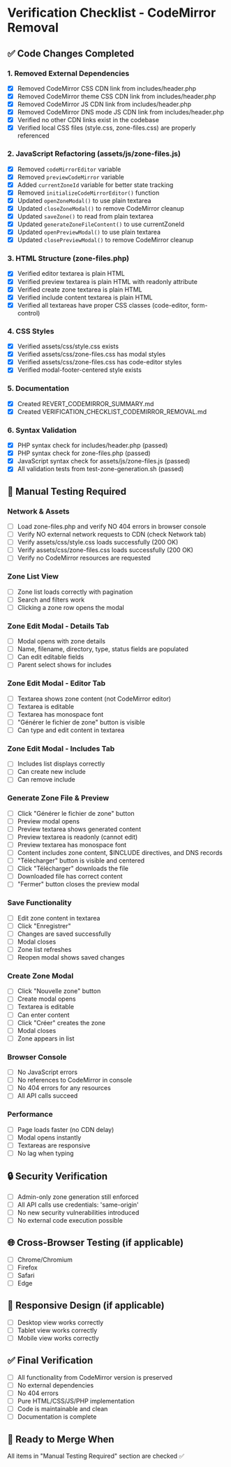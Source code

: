 # Verification Checklist - CodeMirror Removal

## ✅ Code Changes Completed

### 1. Removed External Dependencies
- [x] Removed CodeMirror CSS CDN link from includes/header.php
- [x] Removed CodeMirror theme CSS CDN link from includes/header.php
- [x] Removed CodeMirror JS CDN link from includes/header.php
- [x] Removed CodeMirror DNS mode JS CDN link from includes/header.php
- [x] Verified no other CDN links exist in the codebase
- [x] Verified local CSS files (style.css, zone-files.css) are properly referenced

### 2. JavaScript Refactoring (assets/js/zone-files.js)
- [x] Removed `codeMirrorEditor` variable
- [x] Removed `previewCodeMirror` variable
- [x] Added `currentZoneId` variable for better state tracking
- [x] Removed `initializeCodeMirrorEditor()` function
- [x] Updated `openZoneModal()` to use plain textarea
- [x] Updated `closeZoneModal()` to remove CodeMirror cleanup
- [x] Updated `saveZone()` to read from plain textarea
- [x] Updated `generateZoneFileContent()` to use currentZoneId
- [x] Updated `openPreviewModal()` to use plain textarea
- [x] Updated `closePreviewModal()` to remove CodeMirror cleanup

### 3. HTML Structure (zone-files.php)
- [x] Verified editor textarea is plain HTML
- [x] Verified preview textarea is plain HTML with readonly attribute
- [x] Verified create zone textarea is plain HTML
- [x] Verified include content textarea is plain HTML
- [x] Verified all textareas have proper CSS classes (code-editor, form-control)

### 4. CSS Styles
- [x] Verified assets/css/style.css exists
- [x] Verified assets/css/zone-files.css has modal styles
- [x] Verified assets/css/zone-files.css has code-editor styles
- [x] Verified modal-footer-centered style exists

### 5. Documentation
- [x] Created REVERT_CODEMIRROR_SUMMARY.md
- [x] Created VERIFICATION_CHECKLIST_CODEMIRROR_REMOVAL.md

### 6. Syntax Validation
- [x] PHP syntax check for includes/header.php (passed)
- [x] PHP syntax check for zone-files.php (passed)
- [x] JavaScript syntax check for assets/js/zone-files.js (passed)
- [x] All validation tests from test-zone-generation.sh (passed)

## 🧪 Manual Testing Required

### Network & Assets
- [ ] Load zone-files.php and verify NO 404 errors in browser console
- [ ] Verify NO external network requests to CDN (check Network tab)
- [ ] Verify assets/css/style.css loads successfully (200 OK)
- [ ] Verify assets/css/zone-files.css loads successfully (200 OK)
- [ ] Verify no CodeMirror resources are requested

### Zone List View
- [ ] Zone list loads correctly with pagination
- [ ] Search and filters work
- [ ] Clicking a zone row opens the modal

### Zone Edit Modal - Details Tab
- [ ] Modal opens with zone details
- [ ] Name, filename, directory, type, status fields are populated
- [ ] Can edit editable fields
- [ ] Parent select shows for includes

### Zone Edit Modal - Editor Tab
- [ ] Textarea shows zone content (not CodeMirror editor)
- [ ] Textarea is editable
- [ ] Textarea has monospace font
- [ ] "Générer le fichier de zone" button is visible
- [ ] Can type and edit content in textarea

### Zone Edit Modal - Includes Tab
- [ ] Includes list displays correctly
- [ ] Can create new include
- [ ] Can remove include

### Generate Zone File & Preview
- [ ] Click "Générer le fichier de zone" button
- [ ] Preview modal opens
- [ ] Preview textarea shows generated content
- [ ] Preview textarea is readonly (cannot edit)
- [ ] Preview textarea has monospace font
- [ ] Content includes zone content, $INCLUDE directives, and DNS records
- [ ] "Télécharger" button is visible and centered
- [ ] Click "Télécharger" downloads the file
- [ ] Downloaded file has correct content
- [ ] "Fermer" button closes the preview modal

### Save Functionality
- [ ] Edit zone content in textarea
- [ ] Click "Enregistrer"
- [ ] Changes are saved successfully
- [ ] Modal closes
- [ ] Zone list refreshes
- [ ] Reopen modal shows saved changes

### Create Zone Modal
- [ ] Click "Nouvelle zone" button
- [ ] Create modal opens
- [ ] Textarea is editable
- [ ] Can enter content
- [ ] Click "Créer" creates the zone
- [ ] Modal closes
- [ ] Zone appears in list

### Browser Console
- [ ] No JavaScript errors
- [ ] No references to CodeMirror in console
- [ ] No 404 errors for any resources
- [ ] All API calls succeed

### Performance
- [ ] Page loads faster (no CDN delay)
- [ ] Modal opens instantly
- [ ] Textareas are responsive
- [ ] No lag when typing

## 🔒 Security Verification
- [ ] Admin-only zone generation still enforced
- [ ] All API calls use credentials: 'same-origin'
- [ ] No new security vulnerabilities introduced
- [ ] No external code execution possible

## 🌐 Cross-Browser Testing (if applicable)
- [ ] Chrome/Chromium
- [ ] Firefox
- [ ] Safari
- [ ] Edge

## 📱 Responsive Design (if applicable)
- [ ] Desktop view works correctly
- [ ] Tablet view works correctly
- [ ] Mobile view works correctly

## ✅ Final Verification
- [ ] All functionality from CodeMirror version is preserved
- [ ] No external dependencies
- [ ] No 404 errors
- [ ] Pure HTML/CSS/JS/PHP implementation
- [ ] Code is maintainable and clean
- [ ] Documentation is complete

## 🚀 Ready to Merge When
All items in "Manual Testing Required" section are checked ✅
